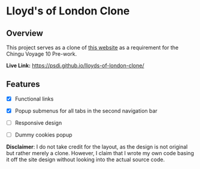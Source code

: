 # Lloyd's of London Clone

## Overview

This project serves as a clone of [this website](https://www.lloyds.com/news-and-risk-insight/risk-reports/library/technology/taking-control) as a requirement for the Chingu Voyage 10 Pre-work.

**Live Link:** https://psdi.github.io/lloyds-of-london-clone/

## Features

- [x] Functional links
- [x] Popup submenus for all tabs in the second navigation bar
- [ ] Responsive design
- [ ] Dummy cookies popup



**Disclaimer**: I do not take credit for the layout, as the design is not original but rather merely a clone. However, I claim that I wrote my own code basing it off the site design without looking into the actual source code.